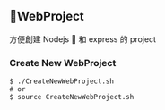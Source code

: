 ## WebProject

方便創建 Nodejs  和 express 的 project

### Create New WebProject

```bash=
$ ./CreateNewWebProject.sh
# or
$ source CreateNewWebProject.sh
```

